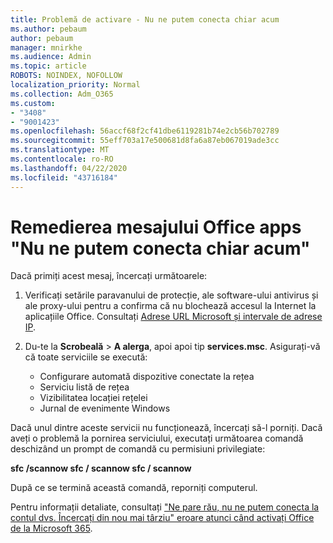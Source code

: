 ```yaml
---
title: Problemă de activare - Nu ne putem conecta chiar acum
ms.author: pebaum
author: pebaum
manager: mnirkhe
ms.audience: Admin
ms.topic: article
ROBOTS: NOINDEX, NOFOLLOW
localization_priority: Normal
ms.collection: Adm_O365
ms.custom:
- "3408"
- "9001423"
ms.openlocfilehash: 56accf68f2cf41dbe6119281b74e2cb56b702789
ms.sourcegitcommit: 55eff703a17e500681d8fa6a87eb067019ade3cc
ms.translationtype: MT
ms.contentlocale: ro-RO
ms.lasthandoff: 04/22/2020
ms.locfileid: "43716184"
---
```

# <a name="fixing-the-office-apps-we-are-unable-to-connect-right-now-message"></a>Remedierea mesajului Office apps "Nu ne putem conecta chiar acum"

Dacă primiți acest mesaj, încercați următoarele:

1. Verificați setările paravanului de protecție, ale software-ului antivirus și ale proxy-ului pentru a confirma că nu blochează accesul la Internet la aplicațiile Office. Consultați [Adrese URL Microsoft și intervale de adrese IP](https://docs.microsoft.com/office365/enterprise/urls-and-ip-address-ranges).

2. Du-te la **Scrobeală** > **A alerga**, apoi apoi tip **services.msc**. Asigurați-vă că toate serviciile se execută:
    - Configurare automată dispozitive conectate la rețea
    - Serviciu listă de rețea
    - Vizibilitatea locației rețelei
    - Jurnal de evenimente Windows

Dacă unul dintre aceste servicii nu funcționează, încercați să-l porniți. Dacă aveți o problemă la pornirea serviciului, executați următoarea comandă deschizând un prompt de comandă cu permisiuni privilegiate:

**sfc /scannow sfc / scannow sfc / scannow**

După ce se termină această comandă, reporniți computerul.

Pentru informații detaliate, consultați ["Ne pare rău, nu ne putem conecta la contul dvs. Încercați din nou mai târziu" eroare atunci când activați Office de la Microsoft 365](https://docs.microsoft.com/office/troubleshoot/activation-installation/issue-when-activate-office-from-office-365).